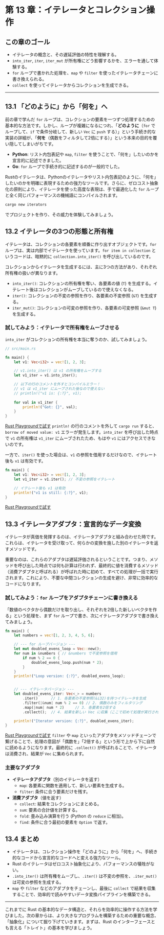 # 第 13 章：イテレータとコレクション操作

## この章のゴール
- イテレータの概念と、その遅延評価の特性を理解する。
- `into_iter`, `iter`, `iter_mut` が所有権にどう影響するかを、エラーを通して体験する。
- `for` ループで書かれた処理を、`map` や `filter` を使ったイテレータチェーンに書き換えられる。
- `collect` を使ってイテレータからコレクションを生成できる。

---

## 13.1 「どのように」から「何を」へ

前の章で学んだ `for` ループは、コレクションの要素を一つずつ処理するための基本的な方法です。しかし、ループが複雑になるにつれ、「**どのように**（`for` でループして、`if` で条件分岐して、新しい `Vec` に `push` する）」という手続き的な実装の詳細が、「**何を**（偶数をフィルタして2倍にする）」という本来の目的を覆い隠してしまいがちです。

- **Python**: リスト内包表記や `map`, `filter` を使うことで、「何を」したいのかを宣言的に記述できました。
- **Go**: `for` ループで手続き的に記述するのが一般的でした。

Rustのイテレータは、Pythonのイテレータやリスト内包表記のように、「何を」したいのかを明確に表現するための強力なツールです。さらに、ゼロコスト抽象化の原則により、イテレータを使った高度な表現は、手で最適化した `for` ループと全く同じパフォーマンスの機械語にコンパイルされます。

```sh
cargo new iterators
```
でプロジェクトを作り、その威力を体験してみましょう。

## 13.2 イテレータの3つの形態と所有権

イテレータは、コレクションの各要素を順番に作り出すオブジェクトです。`for` ループは、実は内部でイテレータを使っています。`for item in collection` というコードは、暗黙的に `collection.into_iter()` を呼び出しているのです。

コレクションからイテレータを生成するには、主に3つの方法があり、それぞれ所有権の扱いが異なります。

- `into_iter()`: コレクションの所有権を奪い、各要素の値 (`T`) を生成する。イテレート後はコレクションがムーブしているので使えなくなる。
- `iter()`: コレクションの不変の参照を作り、各要素の不変参照 (`&T`) を生成する。
- `iter_mut()`: コレクションの可変の参照を作り、各要素の可変参照 (`&mut T`) を生成する。

### 試してみよう：イテレータで所有権をムーブさせる

`into_iter` がコレクションの所有権を本当に奪うのか、試してみましょう。

```rust
// src/main.rs

fn main() {
    let v1: Vec<i32> = vec![1, 2, 3];

    // v1.into_iter() は v1 の所有権をムーブする
    let v1_iter = v1.into_iter();

    // 以下の行のコメントを外すとコンパイルエラー！
    // v1 は v1_iter にムーブされた後なので使えない
    // println!("v1 is: {:?}", v1);
    
    for val in v1_iter {
        println!("Got: {}", val);
    }
}
```
[Rust Playgroundで試す](https://play.rust-lang.org/?version=stable&mode=debug&edition=2021&code=//%20src/main.rs%0A%0Afn%20main%28%29%20%7B%0A%20%20%20%20let%20v1%3A%20Vec%3Ci32%3E%20%3D%20vec%21%5B1%2C%202%2C%203%5D%3B%0A%0A%20%20%20%20//%20v1.into_iter%28%29%20%E3%81%AF%20v1%20%E3%81%AE%E6%89%80%E6%9C%89%E6%A8%A9%E3%82%92%E3%83%A0%E3%83%BC%E3%83%96%E3%81%99%E3%82%8B%0A%20%20%20%20let%20v1_iter%20%3D%20v1.into_iter%28%29%3B%0A%0A%20%20%20%20//%20%E4%BB%A5%E4%B8%8B%E3%81%AE%E8%A1%8C%E3%81%AE%E3%82%B3%E3%83%A1%E3%83%B3%E3%83%88%E3%82%92%E5%A4%96%E3%81%99%E3%81%A8%E3%82%B3%E3%83%B3%E3%83%91%E3%82%A4%E3%83%AB%E3%82%A8%E3%83%A9%E3%83%BC%EF%BC%81%0A%20%20%20%20//%20v1%20%E3%81%AF%20v1_iter%20%E3%81%AB%E3%83%A0%E3%83%BC%E3%83%96%E3%81%95%E3%82%8C%E3%81%9F%E5%BE%8C%E3%81%AA%E3%81%AE%E3%81%A7%E4%BD%BF%E3%81%88%E3%81%AA%E3%81%84%0A%20%20%20%20//%20println%21%28%22v1%20is%3A%20%7B%3A%3F%7D%22%2C%20v1%29%3B%0A%20%20%20%20%0A%20%20%20%20for%20val%20in%20v1_iter%20%7B%0A%20%20%20%20%20%20%20%20println%21%28%22Got%3A%20%7B%7D%22%2C%20val%29%3B%0A%20%20%20%20%7D%0A%7D)
`println!` の行のコメントを外して `cargo run` すると、`borrow of moved value: v1` エラーが発生します。`into_iter` を呼び出した時点で `v1` の所有権は `v1_iter` にムーブされたため、もはや `v1` にはアクセスできないのです。

一方で、`iter()` を使った場合は、`v1` の参照を借用するだけなので、イテレート後も `v1` は有効です。

```rust
fn main() {
    let v1: Vec<i32> = vec![1, 2, 3];
    let v1_iter = v1.iter(); // 不変の参照をイテレート

    // イテレート後も v1 は有効
    println!("v1 is still: {:?}", v1);
}
```
[Rust Playgroundで試す](https://play.rust-lang.org/?version=stable&mode=debug&edition=2021&code=fn%20main%28%29%20%7B%0A%20%20%20%20let%20v1%3A%20Vec%3Ci32%3E%20%3D%20vec%21%5B1%2C%202%2C%203%5D%3B%0A%20%20%20%20let%20v1_iter%20%3D%20v1.iter%28%29%3B%20//%20%E4%B8%8D%E5%A4%89%E3%81%AE%E5%8F%82%E7%85%A7%E3%82%92%E3%82%A4%E3%83%86%E3%83%AC%E3%83%BC%E3%83%88%0A%0A%20%20%20%20//%20%E3%82%A4%E3%83%86%E3%83%AC%E3%83%BC%E3%83%88%E5%BE%8C%E3%82%82%20v1%20%E3%81%AF%E6%9C%89%E5%8A%B9%0A%20%20%20%20println%21%28%22v1%20is%20still%3A%20%7B%3A%3F%7D%22%2C%20v1%29%3B%0A%7D)

## 13.3 イテレータアダプタ：宣言的なデータ変換

イテレータが真価を発揮するのは、イテレータアダプタと組み合わせた時です。これらは、イテレータを受け取って、何らかの変換を施した別のイテレータを返すメソッドです。

重要なのは、これらのアダプタは遅延評価されるということです。つまり、メソッドを呼び出した時点では何も計算は行われず、最終的に値を消費するメソッド（消費アダプタと呼ばれる）が呼ばれた時に初めて、すべての処理が一括で実行されます。これにより、不要な中間コレクションの生成を避け、非常に効率的なコードになります。

### 試してみよう：`for` ループをアダプタチェーンに書き換える

「数値のベクタから偶数だけを取り出し、それぞれを2倍した新しいベクタを作る」という処理を、まず `for` ループで書き、次にイテレータアダプタで書き換えてみましょう。

```rust
fn main() {
    let numbers = vec![1, 2, 3, 4, 5, 6];

    // --- for ループバージョン ---
    let mut doubled_evens_loop = Vec::new();
    for num in &numbers { // &numbers で不変参照を借用
        if num % 2 == 0 {
            doubled_evens_loop.push(num * 2);
        }
    }
    println!("Loop version: {:?}", doubled_evens_loop);


    // --- イテレータバージョン ---
    let doubled_evens_iter: Vec<_> = numbers
        .iter()      // 1. 各要素の不変参照(&i32)を持つイテレータを生成
        .filter(|&num| num % 2 == 0) // 2. 偶数のみをフィルタリング
        .map(|num| num * 2)     // 3. 各要素を2倍する
        .collect();  // 4. 結果を新しい Vec に収集（ここで初めて処理が実行される）

    println!("Iterator version: {:?}", doubled_evens_iter);
}
```
[Rust Playgroundで試す](https://play.rust-lang.org/?version=stable&mode=debug&edition=2021&code=fn%20main%28%29%20%7B%0A%20%20%20%20let%20numbers%20%3D%20vec%21%5B1%2C%202%2C%203%2C%204%2C%205%2C%206%5D%3B%0A%0A%20%20%20%20//%20---%20for%20%E3%83%AB%E3%83%BC%E3%83%97%E3%83%90%E3%83%BC%E3%82%B8%E3%83%A7%E3%83%B3%20---%0A%20%20%20%20let%20mut%20doubled_evens_loop%20%3D%20Vec%3A%3Anew%28%29%3B%0A%20%20%20%20for%20num%20in%20%26numbers%20%7B%20//%20%26numbers%20%E3%81%A7%E4%B8%8D%E5%A4%89%E5%8F%82%E7%85%A7%E3%82%92%E5%80%9F%E7%94%A8%0A%20%20%20%20%20%20%20%20if%20num%20%25%202%20%3D%3D%200%20%7B%0A%20%20%20%20%20%20%20%20%20%20%20%20doubled_evens_loop.push%28num%20%2A%202%29%3B%0A%20%20%20%20%20%20%20%20%7D%0A%20%20%20%20%7D%0A%20%20%20%20println%21%28%22Loop%20version%3A%20%7B%3A%3F%7D%22%2C%20doubled_evens_loop%29%3B%0A%0A%0A%20%20%20%20//%20---%20%E3%82%A4%E3%83%86%E3%83%AC%E3%83%BC%E3%82%BF%E3%83%90%E3%83%BC%E3%82%B8%E3%83%A7%E3%83%B3%20---%0A%20%20%20%20let%20doubled_evens_iter%3A%20Vec%3C_%3E%20%3D%20numbers%0A%20%20%20%20%20%20%20%20.iter%28%29%20%20%20%20%20%20//%201.%20%E5%90%84%E8%A6%81%E7%B4%A0%E3%81%AE%E4%B8%8D%E5%A4%89%E5%8F%82%E7%85%A7%28%26i32%29%E3%82%92%E6%8C%81%E3%81%A4%E3%82%A4%E3%83%86%E3%83%AC%E3%83%BC%E3%82%BF%E3%82%92%E7%94%9F%E6%88%90%0A%20%20%20%20%20%20%20%20.filter%28%7C%26num%7C%20num%20%25%202%20%3D%3D%200%29%20//%202.%20%E5%81%B6%E6%95%B0%E3%81%AE%E3%81%BF%E3%82%92%E3%83%95%E3%82%A3%E3%83%AB%E3%82%BF%E3%83%AA%E3%83%B3%E3%82%B0%0A%20%20%20%20%20%20%20%20.map%28%7Cnum%7C%20num%20%2A%202%29%20%20%20%20%20//%203.%20%E5%90%84%E8%A6%81%E7%B4%A0%E3%82%922%E5%80%8D%E3%81%99%E3%82%8B%0A%20%20%20%20%20%20%20%20.collect%28%29%3B%20%20//%204.%20%E7%B5%90%E6%9E%9C%E3%82%92%E6%96%B0%E3%81%97%E3%81%84%20Vec%20%E3%81%AB%E5%8F%8E%E9%9B%86%EF%BC%88%E3%81%93%E3%81%93%E3%81%A7%E5%88%9D%E3%82%81%E3%81%A6%E5%87%A6%E7%90%86%E3%81%8C%E5%AE%9F%E8%A1%8C%E3%81%95%E3%82%8C%E3%82%8B%EF%BC%89%0A%0A%20%20%20%20println%21%28%22Iterator%20version%3A%20%7B%3A%3F%7D%22%2C%20doubled_evens_iter%29%3B%0A%7D)
`filter` や `map` といったアダプタをメソッドチェーンで繋げることで、処理の意図が「偶数を」「2倍する」という形で上から下に自然に読めるようになります。最終的に `.collect()` が呼ばれることで、イテレータは消費され、結果が `Vec` に集められます。

### 主要なアダプタ
- **イテレータアダプタ**（別のイテレータを返す）
  - `map`: 各要素に関数を適用して、新しい要素を生成する。
  - `filter`: 条件に合う要素だけを残す。
- **消費アダプタ**（値を返す）
  - `collect`: 結果をコレクションにまとめる。
  - `sum`: 要素の合計値を計算する。
  - `fold`: 畳み込み演算を行う (Python の `reduce` に相当)。
  - `find`: 条件に合う最初の要素を `Option` で返す。

## 13.4 まとめ

- イテレータは、コレクション操作を「どのように」から「何を」へ、手続き的なコードから宣言的なコードへと変える強力なツール。
- Rust のイテレータはゼロコスト抽象化により、パフォーマンスの犠牲がない。
- `.into_iter()` は所有権をムーブし、`.iter()` は不変の参照を、`.iter_mut()` は可変の参照を生成する。
- `map` や `filter` などのアダプタをチェーンし、最後に `collect` で結果を収集することで、効率的で読みやすいデータ変換パイプラインを構築できる。

---

これまでに Rust の基本的なデータ構造と、それらを効率的に操作する方法を学びました。次の章からは、より大きなプログラムを構築するための重要な概念、「抽象化」について掘り下げていきます。まずは、Rust のインターフェースとも言える「トレイト」の基本を学びましょう。

